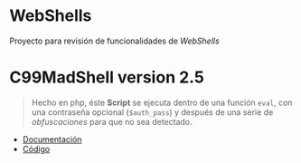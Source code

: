 # WebShells
Proyecto para revisión de funcionalidades de *WebShells*

# C99MadShell version 2.5
> Hecho en php, éste **Script** se ejecuta dentro de una función `eval`, con una contraseña opcional (`$auth_pass`) y después de una serie de *obfuscaciones* para que no sea detectado.
* [Documentación](https://github.com/darknesstiller/WebShells/blob/master/c99madshell.md)
* [Código](https://github.com/darknesstiller/WebShells/blob/master/index.php)
